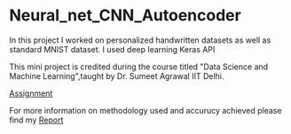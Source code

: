 # Neural_net_CNN_Autoencoder
In this project I worked on personalized handwritten datasets as well as standard MNIST dataset. I used deep learning Keras API

This mini project is credited during the course titled "Data Science and Machine Learning",taught by Dr. Sumeet Agrawal IIT Delhi.

[Assignment](http://web.iitd.ac.in/~sumeet/A4_20.pdf)

For more information on methodology used and accurucy achieved please find my [Report](https://github.com/deepacefic/Neural_net_CNN_Autoencoder/blob/master/Report.pdf)
